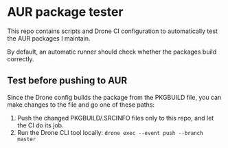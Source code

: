 # AUR package tester

This repo contains scripts and Drone CI configuration to automatically test the
AUR packages I maintain.

By default, an automatic runner should check whether the packages build
correctly.

## Test before pushing to AUR

Since the Drone config builds the package from the PKGBUILD file, you can make
changes to the file and go one of these paths:

1. Push the changed PKGBUILD/.SRCINFO files only to this repo, and let the CI do
   its job.
2. Run the Drone CLI tool locally: `drone exec --event push --branch master`
